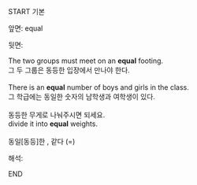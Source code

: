 START
기본

앞면:
equal


뒷면:
 <div>The two groups must meet on an <strong>equal</strong> footing. </div><div><div>그 두 그룹은 동등한 입장에서 만나야 한다.</div></div><div><br></div><div><div>There is an <b>equal</b> number of boys and girls in the class. </div><div>그 학급에는 동일한 숫자의 남학생과 여학생이 있다.</div></div><div><br></div><div><div><div><span>동등한 무게로 나눠주시면 되세요.</span></div></div><div><div><span>divide it into <strong>equal</strong> weights.</span></div></div></div><div><span><br></span></div><div><font color=""#333333"">동일[동등]한 , 같다 (=)</font> <div>


해석:
<!--ID: 1746614453840-->
END